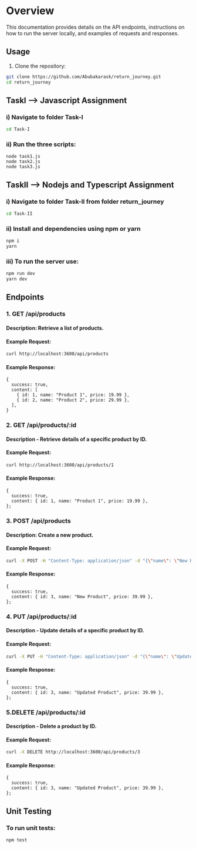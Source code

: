 # Overview
This documentation provides details on the API endpoints, instructions on how to run the server locally, and examples of requests and responses.

## Usage
1. Clone the repository:
```bash
git clone https://github.com/Abubakarask/return_journey.git
cd return_journey
```

## TaskI --> Javascript Assignment
### i) Navigate to folder Task-I
```bash
cd Task-I
```

### ii) Run the three scripts:
```
node task1.js
node task2.js
node task3.js
```

## TaskII --> Nodejs and Typescript Assignment
### i) Navigate to folder Task-II from folder return_journey
```bash
cd Task-II
```

### ii) Install and dependencies using npm or yarn
```bash
npm i
yarn
```

### iii) To run the server use:
```bash
npm run dev
yarn dev
```

## Endpoints
### 1. GET /api/products

#### Description: Retrieve a list of products.
#### Example Request:
```bash
curl http://localhost:3600/api/products
```
#### Example Response:
```
{
  success: true,
  content: [
    { id: 1, name: "Product 1", price: 19.99 },
    { id: 2, name: "Product 2", price: 29.99 },
  ],
}
```

### 2. GET /api/products/:id

#### Description - Retrieve details of a specific product by ID.
#### Example Request:
```bash
curl http://localhost:3600/api/products/1 
```
#### Example Response:
```
{
  success: true,
  content: { id: 1, name: "Product 1", price: 19.99 },
};
```

### 3. POST /api/products

#### Description: Create a new product.
#### Example Request:
```bash
curl -X POST -H "Content-Type: application/json" -d "{\"name\": \"New Product\", \"price\": 39.99}" http://localhost:3600/api/products
```
#### Example Response:
```
{
  success: true,
  content: { id: 3, name: "New Product", price: 39.99 },
};
```

### 4. PUT /api/products/:id

#### Description - Update details of a specific product by ID.
#### Example Request:
```bash
curl -X PUT -H "Content-Type: application/json" -d "{\"name\": \"Updated Product\", \"price\": 39.99}" http://localhost:3600/api/products/3
```
#### Example Response:
```
{
  success: true,
  content: { id: 3, name: "Updated Product", price: 39.99 },
};
```

### 5.DELETE /api/products/:id

#### Description - Delete a product by ID.
#### Example Request:
```bash
curl -X DELETE http://localhost:3600/api/products/3
```
#### Example Response:
```
{
  success: true,
  content: { id: 3, name: "Updated Product", price: 39.99 },
};
```

## Unit Testing
### To run unit tests:
```bash
npm test
```
